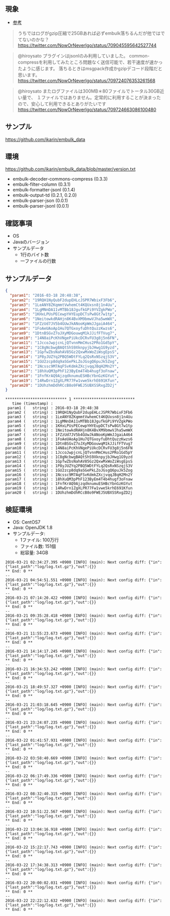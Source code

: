 
## 現象





* [参考](https://twitter.com/NowOrNeverIgo/status/709045595642527744)

> うちではログがgzip圧縮で25GBあれば必ずembulk落ちるんだが他ではでてないのかな？
> https://twitter.com/NowOrNeverIgo/status/709045595642527744

> @hiroysato プラグインはjsonlのみ利用していました。
common-compressを利用してみたところ問題なく送信可能で、若干速度が速かったように感じます。
落ちるときはmsgpack作成かgzipデコード段階だと思います。
> https://twitter.com/NowOrNeverIgo/status/709724076353261568

> @hiroysato またログファイルは300MB＊80ファイルでトータル30GB近い量で、
> １ファイルではありません。定常的に利用することが決まったので、安心して利用できるとありがたいです
> https://twitter.com/NowOrNeverIgo/status/709724663086100480

## サンプル

https://github.com/ikarin/embulk_data


## 環境

https://github.com/ikarin/embulk_data/blob/master/version.txt

* embulk-decoder-commons-compress (0.3.3)
* embulk-filter-column (0.3.1)
* embulk-formatter-jsonl (0.1.4)
* embulk-output-td (0.2.1, 0.2.0)
* embulk-parser-json (0.0.1)
* embulk-parser-jsonl (0.0.1)

## 確認事項

* OS
* Javaのバージョン
* サンプルデータ
  * 1行のバイト数
  * 一ファイルの行数

## サンプルデータ

```json
{
  "param1": "2016-03-18 20:48:38",
  "param2": "19RQH1NyQubF2dupEHLcJSPR7WbixF3Fb6",
  "param3": "1LeANY8ZKqmmtVwhemCt4KQUxsn8j1n4Uu",
  "param4": "1LgMNnDA11vMTBb18JgufkGPi9YVZgkPWo",
  "param5": "1KHxLPUsPECewpYHYEupDCTsPw8Gt7w1tp",
  "param6": "1NeitowkdRAHjn8K4BvXM9bmwVJha5wmWX",
  "param7": "1FZzUd7JV5b4GUwJkANooKpWmJJgaiA464",
  "param8": "1FoAeUAoAp1Hu7QTGxoyfuDhtQuzzKwzs6",
  "param9": "1DtnBSGvZ7oJXyMDGouwqM1kJJifFTVug7",
  "param10": "14N8aiPcKhVNgePiUkcDCRvFU3g8j5n6FN",
  "param11": "1JccoJwpjcnLjQTvnnMmCHus2PRo1Gd5pY",
  "param12": "1C8gNcbwgBAQtShS9XknpyjbJHwg1G9yzd",
  "param13": "1GpfwZbsNahAV85Gz2QxwMxWoZiWsgEpsS",
  "param14": "1P8yJUZYq2PBQ5WDtFYLq2QsRxNSzqjS3V",
  "param15": "1GU2zcp8dq9aSGePkLZoJGsgQ6puJk5Zog",
  "param16": "1Ncssc9M7AqFSvKdmkZXcjvqqJBqH2Mn2Y",
  "param17": "18hXuQM3pPhF123ByEm4T4b4hugf3oFnaw",
  "param18": "1FnfKrAQ9AjzqdknumuESHBcYbnGzKGYut",
  "param19": "14RwDrn1ZgXLPR77Fw1vwe5krhE691Kfun",
  "param20": "1DUhzhmDdhRCcB8o9FWEJ5UBXSSRxgZD2j"
}
```


```
*************************** 1 ***************************
   time (timestamp) :
 param1 (   string) : 2016-03-18 20:48:38
 param2 (   string) : 19RQH1NyQubF2dupEHLcJSPR7WbixF3Fb6
 param3 (   string) : 1LeANY8ZKqmmtVwhemCt4KQUxsn8j1n4Uu
 param4 (   string) : 1LgMNnDA11vMTBb18JgufkGPi9YVZgkPWo
 param5 (   string) : 1KHxLPUsPECewpYHYEupDCTsPw8Gt7w1tp
 param6 (   string) : 1NeitowkdRAHjn8K4BvXM9bmwVJha5wmWX
 param7 (   string) : 1FZzUd7JV5b4GUwJkANooKpWmJJgaiA464
 param8 (   string) : 1FoAeUAoAp1Hu7QTGxoyfuDhtQuzzKwzs6
 param9 (   string) : 1DtnBSGvZ7oJXyMDGouwqM1kJJifFTVug7
param10 (   string) : 14N8aiPcKhVNgePiUkcDCRvFU3g8j5n6FN
param11 (   string) : 1JccoJwpjcnLjQTvnnMmCHus2PRo1Gd5pY
param12 (   string) : 1C8gNcbwgBAQtShS9XknpyjbJHwg1G9yzd
param13 (   string) : 1GpfwZbsNahAV85Gz2QxwMxWoZiWsgEpsS
param14 (   string) : 1P8yJUZYq2PBQ5WDtFYLq2QsRxNSzqjS3V
param15 (   string) : 1GU2zcp8dq9aSGePkLZoJGsgQ6puJk5Zog
param16 (   string) : 1Ncssc9M7AqFSvKdmkZXcjvqqJBqH2Mn2Y
param17 (   string) : 18hXuQM3pPhF123ByEm4T4b4hugf3oFnaw
param18 (   string) : 1FnfKrAQ9AjzqdknumuESHBcYbnGzKGYut
param19 (   string) : 14RwDrn1ZgXLPR77Fw1vwe5krhE691Kfun
param20 (   string) : 1DUhzhmDdhRCcB8o9FWEJ5UBXSSRxgZD2j
```

## 検証環境

* OS: CentOS7
* Java: OpenJDK 1.8
* サンプルデータ:
  * 1ファイル: 100万行
  * ファイル数: 151個
  * 総容量: 34GB


```
2016-03-21 02:34:27.395 +0900 [INFO] (main): Next config diff: {"in":{"last_path":"log/log.txt.gz"},"out":{}}
** End: 0 **
--
2016-03-21 04:54:51.551 +0900 [INFO] (main): Next config diff: {"in":{"last_path":"log/log.txt.gz"},"out":{}}
** End: 0 **
--
2016-03-21 07:14:20.422 +0900 [INFO] (main): Next config diff: {"in":{"last_path":"log/log.txt.gz"},"out":{}}
** End: 0 **
--
2016-03-21 09:35:28.418 +0900 [INFO] (main): Next config diff: {"in":{"last_path":"log/log.txt.gz"},"out":{}}
** End: 0 **
--
2016-03-21 11:55:23.673 +0900 [INFO] (main): Next config diff: {"in":{"last_path":"log/log.txt.gz"},"out":{}}
** End: 0 **
--
2016-03-21 14:14:17.245 +0900 [INFO] (main): Next config diff: {"in":{"last_path":"log/log.txt.gz"},"out":{}}
** End: 0 **
--
2016-03-21 16:34:53.242 +0900 [INFO] (main): Next config diff: {"in":{"last_path":"log/log.txt.gz"},"out":{}}
** End: 0 **
--
2016-03-21 18:49:57.327 +0900 [INFO] (main): Next config diff: {"in":{"last_path":"log/log.txt.gz"},"out":{}}
** End: 0 **
--
2016-03-21 21:03:18.645 +0900 [INFO] (main): Next config diff: {"in":{"last_path":"log/log.txt.gz"},"out":{}}
** End: 0 **
--
2016-03-21 23:24:07.235 +0900 [INFO] (main): Next config diff: {"in":{"last_path":"log/log.txt.gz"},"out":{}}
** End: 0 **
--
2016-03-22 01:41:57.931 +0900 [INFO] (main): Next config diff: {"in":{"last_path":"log/log.txt.gz"},"out":{}}
** End: 0 **
--
2016-03-22 03:58:40.669 +0900 [INFO] (main): Next config diff: {"in":{"last_path":"log/log.txt.gz"},"out":{}}
** End: 0 **
--
2016-03-22 06:17:49.336 +0900 [INFO] (main): Next config diff: {"in":{"last_path":"log/log.txt.gz"},"out":{}}
** End: 0 **
--
2016-03-22 08:32:40.315 +0900 [INFO] (main): Next config diff: {"in":{"last_path":"log/log.txt.gz"},"out":{}}
** End: 0 **
--
2016-03-22 10:51:22.567 +0900 [INFO] (main): Next config diff: {"in":{"last_path":"log/log.txt.gz"},"out":{}}
** End: 0 **
--
2016-03-22 13:04:16.918 +0900 [INFO] (main): Next config diff: {"in":{"last_path":"log/log.txt.gz"},"out":{}}
** End: 0 **
--
2016-03-22 15:22:17.743 +0900 [INFO] (main): Next config diff: {"in":{"last_path":"log/log.txt.gz"},"out":{}}
** End: 0 **
--
2016-03-22 17:34:38.313 +0900 [INFO] (main): Next config diff: {"in":{"last_path":"log/log.txt.gz"},"out":{}}
** End: 0 **
--
2016-03-22 20:00:02.031 +0900 [INFO] (main): Next config diff: {"in":{"last_path":"log/log.txt.gz"},"out":{}}
** End: 0 **
--
2016-03-22 22:22:12.632 +0900 [INFO] (main): Next config diff: {"in":{"last_path":"log/log.txt.gz"},"out":{}}
** End: 0 **
```
